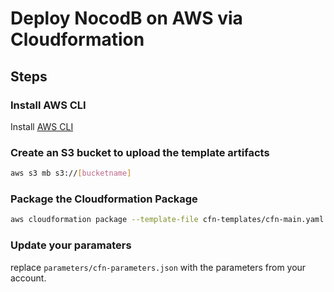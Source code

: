 # Deploy NocodB on AWS via Cloudformation

## Steps

### Install AWS CLI

Install [AWS CLI][awsclilink]

### Create an S3 bucket to upload the template artifacts

```bash
aws s3 mb s3://[bucketname]
```

### Package the Cloudformation Package

```bash
aws cloudformation package --template-file cfn-templates/cfn-main.yaml --s3-bucket [bucketname] --output-template-file ../cfn-deploy-nocodb.yaml
```

### Update your paramaters

replace `parameters/cfn-parameters.json` with the parameters from your account.

[awsclilink]: https://docs.aws.amazon.com/cli/latest/userguide/cli-chap-install.html
